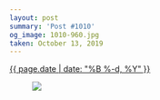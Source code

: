 ```yaml
---
layout: post
summary: 'Post #1010'
og_image: 1010-960.jpg
taken: October 13, 2019
---
```


<div class="post">
 <time>
  <a href="/1010">
   {{ page.date | date: "%B %-d, %Y" }}
  </a>
 </time>
 <a href="/1010">
  <figure data-taken="10/13/2019">
   <img sizes="(min-width: 700px) 50vw, calc(100vw - 2rem)" src="{{ site.assets_url }}/1010-480.jpg" srcset="{{ site.assets_url }}/1010-240.jpg 240w, {{ site.assets_url }}/1010-480.jpg 480w, {{ site.assets_url }}/1010-720.jpg 720w, {{ site.assets_url }}/1010-960.jpg 960w"/>
  </figure>
 </a>
</div>

